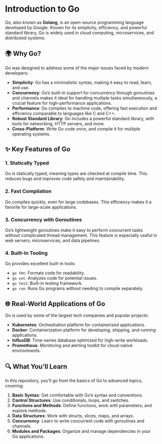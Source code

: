 # Introduction to Go

Go, also known as **Golang**, is an open-source programming language developed by Google. Known for its simplicity, efficiency, and powerful standard library, Go is widely used in cloud computing, microservices, and distributed systems.

## 🌍 Why Go?
Go was designed to address some of the major issues faced by modern developers:
- **Simplicity**: Go has a minimalistic syntax, making it easy to read, learn, and use.
- **Concurrency**: Go’s built-in support for concurrency through goroutines and channels makes it ideal for handling multiple tasks simultaneously, a crucial feature for high-performance applications.
- **Performance**: Go compiles to machine code, offering fast execution and efficiency comparable to languages like C and C++.
- **Robust Standard Library**: Go includes a powerful standard library, with tools for networking, HTTP servers, and more.
- **Cross-Platform**: Write Go code once, and compile it for multiple operating systems.

## ✨ Key Features of Go

### 1. Statically Typed
   Go is statically typed, meaning types are checked at compile time. This reduces bugs and improves code safety and maintainability.

### 2. Fast Compilation
   Go compiles quickly, even for large codebases. This efficiency makes it a favorite for large-scale applications.

### 3. Concurrency with Goroutines
   Go’s lightweight goroutines make it easy to perform concurrent tasks without complicated thread management. This feature is especially useful in web servers, microservices, and data pipelines.

### 4. Built-In Tooling
   Go provides excellent built-in tools:
   - `go fmt`: Formats code for readability.
   - `go vet`: Analyzes code for potential issues.
   - `go test`: Built-in testing framework.
   - `go run`: Runs Go programs without needing to compile separately.

## 🌐 Real-World Applications of Go
Go is used by some of the largest tech companies and popular projects:
- **Kubernetes**: Orchestration platform for containerized applications.
- **Docker**: Containerization platform for developing, shipping, and running applications.
- **InfluxDB**: Time-series database optimized for high-write workloads.
- **Prometheus**: Monitoring and alerting toolkit for cloud-native environments.

## 🔍 What You’ll Learn
In this repository, you’ll go from the basics of Go to advanced topics, covering:
1. **Basic Syntax**: Get comfortable with Go’s syntax and conventions.
2. **Control Structures**: Use conditionals, loops, and switches.
3. **Functions and Methods**: Define functions, work with parameters, and explore methods.
4. **Data Structures**: Work with structs, slices, maps, and arrays.
5. **Concurrency**: Learn to write concurrent code with goroutines and channels.
6. **Modules and Packages**: Organize and manage dependencies in your Go applications.
